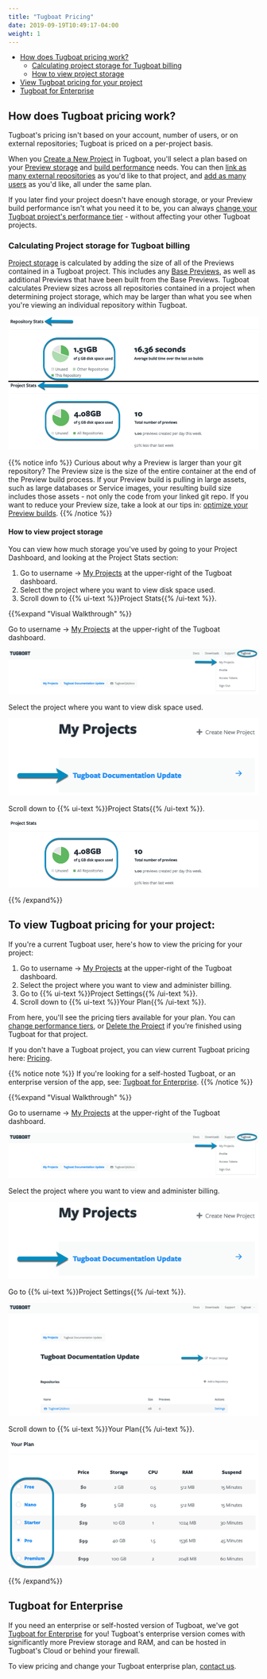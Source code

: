 ```yaml
---
title: "Tugboat Pricing"
date: 2019-09-19T10:49:17-04:00
weight: 1
---
```


- [How does Tugboat pricing work?](#how-does-tugboat-pricing-work)
  - [Calculating project storage for Tugboat billing](#calculating-project-storage-for-tugboat-billing)
  - [How to view project storage](#how-to-view-project-storage)
- [View Tugboat pricing for your project](#to-view-tugboat-pricing-for-your-project)
- [Tugboat for Enterprise](#tugboat-for-enterprise)

## How does Tugboat pricing work?

Tugboat's pricing isn't based on your account, number of users, or on external repositories; Tugboat is priced on a
per-project basis.

When you [Create a New Project](/setting-up-tugboat/create-a-new-project/) in Tugboat, you'll select a plan based on
your [Preview storage](#calculating-project-storage-for-tugboat-billing) and
[build performance](/building-a-preview/preview-deep-dive/optimize-preview-builds/) needs. You can then
[link as many external repositories](/setting-up-tugboat/add-repos-to-the-project/) as you'd like to that project, and
[add as many users](/administer-tugboat-crew/user-admin/#add-a-user-to-a-project) as you'd like, all under the same
plan.

If you later find your project doesn't have enough storage, or your Preview build performance isn't what you need it to
be, you can always [change your Tugboat project's performance tier](../change-tugboat-plan/) - without affecting your
other Tugboat projects.

### Calculating Project storage for Tugboat billing

[Project storage](#how-to-view-project-storage) is calculated by adding the size of all of the Previews contained in a
Tugboat project. This includes any [Base Previews](/building-a-preview/work-with-base-previews/set-a-base-preview/), as
well as additional Previews that have been built from the Base Previews. Tugboat calculates Preview sizes across all
repositories contained in a project when determining project storage, which may be larger than what you see when you're
viewing an individual repository within Tugboat.

![Storage in Repository Stats vs. Project Stats](../../_images/billing-repo-stats-vs-project-stats.png)

{{% notice info %}} Curious about why a Preview is larger than your git repository? The Preview size is the size of the
entire container at the end of the Preview build process. If your Preview build is pulling in large assets, such as
large databases or Service images, your resulting build size includes those assets - not only the code from your linked
git repo. If you want to reduce your Preview size, take a look at our tips in:
[optimize your Preview builds](/building-a-preview/preview-deep-dive/optimize-preview-builds/). {{% /notice %}}

#### How to view project storage

You can view how much storage you've used by going to your Project Dashboard, and looking at the Project Stats section:

1. Go to username -> [My Projects](https://dashboard.tugboat.qa/projects) at the upper-right of the Tugboat dashboard.
2. Select the project where you want to view disk space used.
3. Scroll down to {{% ui-text %}}Project Stats{{% /ui-text %}}.

{{%expand "Visual Walkthrough" %}}

Go to username -> [My Projects](https://dashboard.tugboat.qa/projects) at the upper-right of the Tugboat dashboard.

![Go to username -> My Projects](../../_images/go-to-user-my-projects.png)

Select the project where you want to view disk space used.

![Select the project](../../_images/select-a-project.png)

Scroll down to {{% ui-text %}}Project Stats{{% /ui-text %}}.

![Project Stats -> Project Storage](../../_images/billing-project-stats-project-storage.png)

{{% /expand%}}

## To view Tugboat pricing for your project:

If you're a current Tugboat user, here's how to view the pricing for your project:

1. Go to username -> [My Projects](https://dashboard.tugboat.qa/projects) at the upper-right of the Tugboat dashboard.
2. Select the project where you want to view and administer billing.
3. Go to {{% ui-text %}}Project Settings{{% /ui-text %}}.
4. Scroll down to {{% ui-text %}}Your Plan{{% /ui-text %}}.

From here, you'll see the pricing tiers available for your plan. You can
[change performance tiers](../change-tugboat-plan/), or [Delete the Project](../cancel-billing/#delete-your-project) if
you're finished using Tugboat for that project.

If you don't have a Tugboat project, you can view current Tugboat pricing here: [Pricing](https://tugboat.qa/pricing/).

{{% notice note %}} If you're looking for a self-hosted Tugboat, or an enterprise version of the app, see:
[Tugboat for Enterprise](#tugboat-for-enterprise). {{% /notice %}}

{{%expand "Visual Walkthrough" %}}

Go to username -> [My Projects](https://dashboard.tugboat.qa/projects) at the upper-right of the Tugboat dashboard.

![Go to username -> My Projects](../../_images/go-to-user-my-projects.png)

Select the project where you want to view and administer billing.

![Select the project](../../_images/select-a-project.png)

Go to {{% ui-text %}}Project Settings{{% /ui-text %}}.

![Go to Project Settings](../../_images/click-project-settings-link.png)

Scroll down to {{% ui-text %}}Your Plan{{% /ui-text %}}.

![Scroll down to Your Plan](../../_images/billing-view-tugboat-plan.png)

{{% /expand%}}

## Tugboat for Enterprise

If you need an enterprise or self-hosted version of Tugboat, we've got
[Tugboat for Enterprise](https://tugboat.qa/enterprise/) for you! Tugboat's enterprise version comes with significantly
more Preview storage and RAM, and can be hosted in Tugboat's Cloud or behind your firewall.

To view pricing and change your Tugboat enterprise plan,
[contact us](mailto:support@tugboat.qa?subject=Enterprise-Plans).
